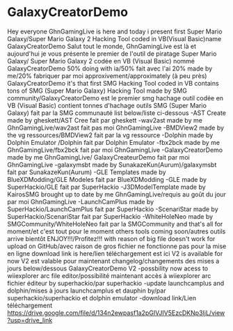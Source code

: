 # GalaxyCreatorDemo
Hey everyone GhnGamingLive is here and today i present first Super Mario Galaxy/Super Mario Galaxy 2 Hacking Tool coded in VB(Visual Basic)name 
GalaxyCreatorDemo Salut tout le monde, GhnGamingLive est là et aujourd'hui je vous présente le premier de l'outil de piratage Super Mario Galaxy/
Super Mario Galaxy 2 codée en VB (Visual Basic) nommé GalaxyCreatorDemo 50% doing with ia/50% fait avec l'ai 20% made by me/20% fabriquer par moi 
approxivement/approximately (à peu près) GalaxyCreatorDemo it's that first SMG Hacking Tool coded in VB contains tons of SMG (Super Mario Galaxy) 
Hacking Tool made by SMG community/GalaxyCreatorDemo est le premier smg hachage outil codée en VB (Visual Basic) contient tonnes d'hachage outils SMG 
(Super Mario Galaxy) fait par la SMG communauté list below/liste ci-dessous -AST Create made by gheskett/AST Cree fait par gheskett -wav2ast made by me 
GhnGamingLive/wav2ast fait pas moi GhnGamingLive -BMDView2 made by the vg ressources/BMDView2 fait par la vg ressource -Dolphin made by Dolphin Emulator
/Dolphin fait par Dolphin Emulator -fbx2bck made by me GhnGamingLive/fbx2bck fait par moi GhnGamingLive -GalaxyCreatorDemo made by me GhnGamingLive/
GalaxyCreateurDemo fait par moi GhnGamingLive -galaxymsbt made by SunakazeKun(Aurum)/galaxymsbt fait par SunakazeKun(Aurum) -GLE Templates made
 by BlueXDModding/GLE Modeles fait par BlueXDModding -GLE made by SuperHackio/GLE fait par SuperHackio -J3DModelTemplate made by KairosSMG brought 
 up to date by me GhnGamingLive/requis au goût du jour par moi GhnGamingLive -LaunchCamPlus made by SuperHackio/LaunchCamPlus fait par 
 SuperHackio -ScenariStar made by SuperHackio/ScenariStar fait par SuperHackio -WhiteHoleNeo made by SMGCommunity/WhiteHoleNeo fait par la 
 SMGCommunity and that's all for moment/et c'est tout pour le moment others tools coming soon/autres outils arrive bientôt ENJOY!!!/Profitez!!!
 with reason of big file doesn't work for upload on GitHub/avec raison de gros fichier ne fonctionne pas pour la mise en ligne download link is here/lien téléchargement est ici V2 is
 available for now V2 est valable pour maintenant changelog/changements des mises a jours below/dessous
 GalaxyCreatorDemo V2
  -possbility now acess to wiiexplorer arc file editor/possibilité maintenant accès à wiiexplorer arc fichier éditeur by superhackio/par superhackio
  -update launchcamplus and dolphin/mises à jours launchcamplus et dauphin by/par superhackio/superhackio et dolphin emulator
  -download link/Lien téléchargement https://drive.google.com/file/d/134n2ewpasf1a2pGIVJIV5EzcDKNp3IjL/view?usp=drive_link
